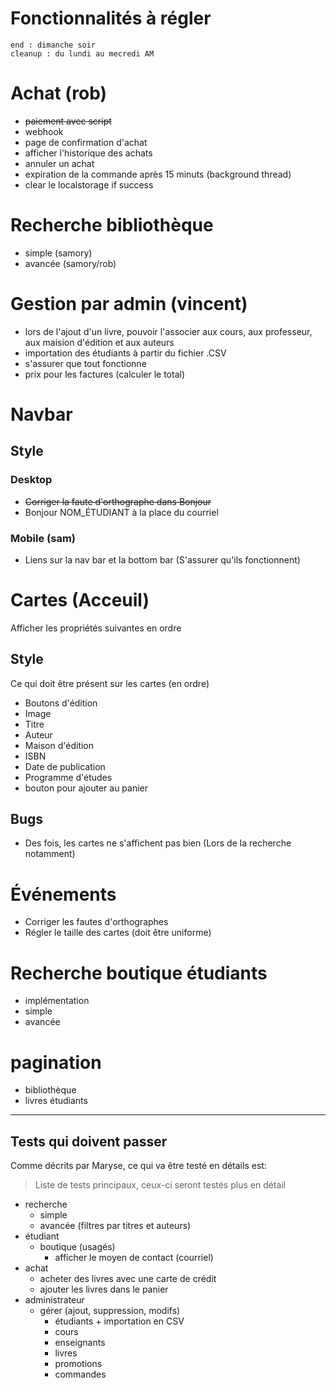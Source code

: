 
Fonctionnalités à régler
========================

```
end	: dimanche soir
cleanup	: du lundi au mecredi AM
```
# Achat (rob)
- ~~paiement avec script~~
- webhook
- page de confirmation d'achat
- afficher l'historique des achats
- annuler un achat
- expiration de la commande après 15 minuts (background thread)
- clear le localstorage if success

# Recherche bibliothèque
- simple (samory)
- avancée (samory/rob)

# Gestion par admin (vincent)
- lors de l'ajout d'un livre, pouvoir l'associer aux cours, aux professeur, aux maision d'édition et aux auteurs
- importation des étudiants à partir du fichier .CSV
- s'assurer que tout fonctionne
- prix pour les factures (calculer le total)

# Navbar

## Style

### Desktop
- ~~Corriger la faute d'orthographe dans Bonjour~~
- Bonjour NOM_ÉTUDIANT à la place du courriel

### Mobile (sam)
- Liens sur la nav bar et la bottom bar (S'assurer qu'ils fonctionnent)

# Cartes (Acceuil)
Afficher les propriétés suivantes en ordre

## Style
Ce qui doit être présent sur les cartes (en ordre)
- Boutons d'édition
- Image
- Titre
- Auteur
- Maison d'édition
- ISBN
- Date de publication
- Programme d'études
- bouton pour ajouter au panier

## Bugs
- Des fois, les cartes ne s'affichent pas bien (Lors de la recherche notamment)

# Événements
- Corriger les fautes d'orthographes
- Régler le taille des cartes (doit être uniforme)

# Recherche boutique étudiants
- implémentation
- simple
- avancée

# pagination
- bibliothèque
- livres étudiants

---

Tests qui doivent passer
------------------------
Comme décrits par Maryse, ce qui va être testé en détails est:

> Liste de tests principaux, ceux-ci seront testés plus en détail

- recherche
  - simple
  - avancée (filtres par titres et auteurs)
- étudiant
  - boutique (usagés)
    - afficher le moyen de contact (courriel)
- achat
  - acheter des livres avec une carte de crédit
  - ajouter les livres dans le panier
- administrateur
  - gérer (ajout, suppression, modifs)
    - étudiants + importation en CSV
    - cours
    - enseignants
    - livres
    - promotions
    - commandes
